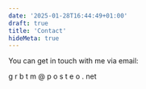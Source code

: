 ```yaml
---
date: '2025-01-28T16:44:49+01:00'
draft: true
title: 'Contact'
hideMeta: true
---
```


You can get in touch with me via email:

g r b t m @ p o s t e o . net